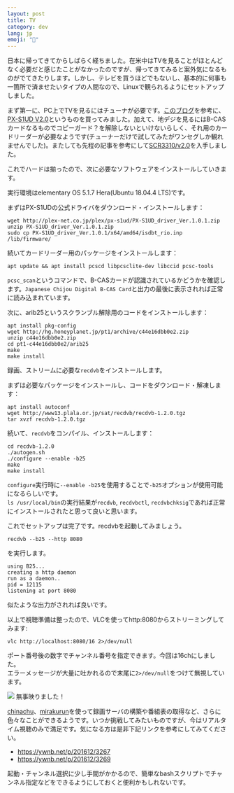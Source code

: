 ```yaml
---
layout: post
title: TV
category: dev
lang: jp
emoji: "🎍"
---
```


日本に帰ってきてからしばらく経ちました。在米中はTVを見ることがほとんどなく必要だと感じたことがなかったのですが、帰ってきてみると案外気になるものがでてきたりします。しかし、テレビを買うほどでもないし、基本的に何事も一箇所で済ませたいタイプの人間なので、Linuxで観られるようにセットアップしました。


まず第一に、PC上でTVを見るにはチューナが必要です。[このブログ][article]を参考に、[PX-S1UD V2.0]というものを買ってみました。加えて、地デジを見るにはB-CASカードなるものでコピーガード？を解除しないといけないらしく、それ用のカードリーダーが必要なようです(チューナーだけで試してみたがワンセグしか観れませんでした)。またしても先程の記事を参考にして[SCR3310/v2.0]を入手しました。

これでハードは揃ったので、次に必要なソフトウェアをインストールしていきます。

実行環境はelementary OS 5.1.7 Hera(Ubuntu 18.04.4 LTS)です。

まずはPX-S1UDの公式ドライバをダウンロード・インストールします：
```shell
wget http://plex-net.co.jp/plex/px-s1ud/PX-S1UD_driver_Ver.1.0.1.zip
unzip PX-S1UD_driver_Ver.1.0.1.zip
sudo cp PX-S1UD_driver_Ver.1.0.1/x64/amd64/isdbt_rio.inp /lib/firmware/
```

続いてカードリーダー用のパッケージをインストールします：
```shell
apt update && apt install pcscd libpcsclite-dev libccid pcsc-tools
```

`pcsc_scan`というコマンドで、B-CASカードが認識されているかどうかを確認します。`Japanese Chijou Digital B-CAS Card`と出力の最後に表示されれば正常に読み込まれています。

次に、arib25というスクランブル解除用のコードをインストールします：
```shell
apt install pkg-config
wget http://hg.honeyplanet.jp/pt1/archive/c44e16dbb0e2.zip
unzip c44e16dbb0e2.zip
cd pt1-c44e16dbb0e2/arib25
make
make install
```

録画、ストリームに必要な`recdvb`をインストールします。

まずは必要なパッケージをインストールし、コードをダウンロード・解凍します：
```shell
apt install autoconf
wget http://www13.plala.or.jp/sat/recdvb/recdvb-1.2.0.tgz
tar xvzf recdvb-1.2.0.tgz
```

続いて、`recdvb`をコンパイル、インストールします：
```shell
cd recdvb-1.2.0
./autogen.sh
./configure --enable -b25
make
make install
```
`configure`実行時に`--enable -b25`を使用することで`-b25`オプションが使用可能になるらしいです。  
`ls /usr/local/bin`の実行結果が`recdvb`, `recdvbctl`, `recdvbchksig`であれば正常にインストールされたと思って良いと思います。

これでセットアップは完了です。recdvbを起動してみましょう。
```shell
recdvb --b25 --http 8080
```
を実行します。
```
using B25...
creating a http daemon
run as a daemon..
pid = 12115
listening at port 8080
```
似たような出力がされれば良いです。

以上で視聴準備は整ったので、VLCを使ってhttp:8080からストリーミングしてみます:
```shell
vlc http://localhost:8080/16 2>/dev/null
```
ポート番号後の数字でチャンネル番号を指定できます。今回は16chにしました。  
エラーメッセージが大量に吐かれるので末尾に`2>/dev/null`をつけて無視しています。

![](/assets/images/vlcsnap-2021-01-12-17h21m19s816.png)
無事映りました！


[chinachu]、[mirakurun]を使って録画サーバの構築や番組表の取得など、さらに色々なことができるようです。いつか挑戦してみたいものですが、今はリアルタイム視聴のみで満足です。気になる方は是非下記リンクを参考にしてみてください。
- https://ywnb.net/p/201612/3267
- https://ywnb.net/p/201612/3269

起動・チャンネル選択に少し手間がかかるので、簡単なbashスクリプトでチャンネル指定などをできるようにしておくと便利かもしれないです。

[B-CAS]: https://ja.wikipedia.org/wiki/B-CAS
[SCR3310/v2.0]: https://www.amazon.co.jp/gp/product/B0085H4YZC/ref=ppx_yo_dt_b_asin_title_o05_s00?ie=UTF8&psc=1
[PX-S1UD V2.0]: https://www.amazon.co.jp/gp/product/B0141NFWSG/ref=ppx_yo_dt_b_asin_title_o06_s00?ie=UTF8&psc=1
[article]: https://ywnb.net/p/201612/3262
[chinachu]: https://github.com/Chinachu/Chinachu
[mirakurun]: https://github.com/Chinachu/Mirakurun
